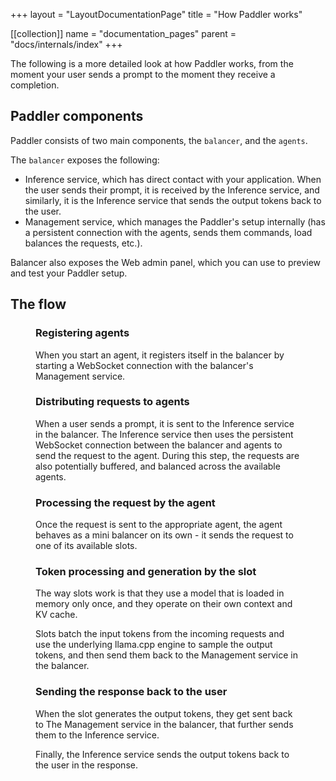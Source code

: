 +++
layout = "LayoutDocumentationPage"
title = "How Paddler works"

[[collection]]
name = "documentation_pages"
parent = "docs/internals/index"
+++

The following is a more detailed look at how Paddler works, from the moment your user sends a prompt to the moment they receive a completion.

## Paddler components

Paddler consists of two main components, the `balancer`, and the `agents`. 

The `balancer` exposes the following:
- Inference service, which has direct contact with your application. When the user sends their prompt, it is received by the Inference service, and similarly, it is the Inference service that sends the output tokens back to the user.
- Management service, which manages the Paddler's setup internally (has a persistent connection with the agents, sends them commands, load balances the requests, etc.).

Balancer also exposes the Web admin panel, which you can use to preview and test your Paddler setup.

## The flow

<Figure 
    alt="How Paddler works"
    src="resources/media/how-paddler-works/how-paddler-works.avif"
/>

### Registering agents

When you start an agent, it registers itself in the balancer by starting a WebSocket connection with the balancer's Management service.

### Distributing requests to agents

When a user sends a prompt, it is sent to the Inference service in the balancer. The Inference service then uses the persistent WebSocket connection between the balancer and agents to send the request to the agent. During this step, the requests are also potentially buffered, and balanced across the available agents.

### Processing the request by the agent

Once the request is sent to the appropriate agent, the agent behaves as a mini balancer on its own - it sends the request to one of its available slots. 

### Token processing and generation by the slot

The way slots work is that they use a model that is loaded in memory only once, and they operate on their own context and KV cache. 

Slots batch the input tokens from the incoming requests and use the underlying llama.cpp engine to sample the output tokens, and then send them back to the Management service in the balancer. 

### Sending the response back to the user

When the slot generates the output tokens, they get sent back to The Management service in the balancer, that further sends them to the Inference service. 

Finally, the Inference service sends the output tokens back to the user in the response.
